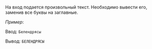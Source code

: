На вход подается произвольный текст. Необходимо вывести его, заменив все буквы на заглавные.

*Пример*:

Ввод: `Белендрясы`

Вывод: `БЕЛЕНДРЯСЫ`